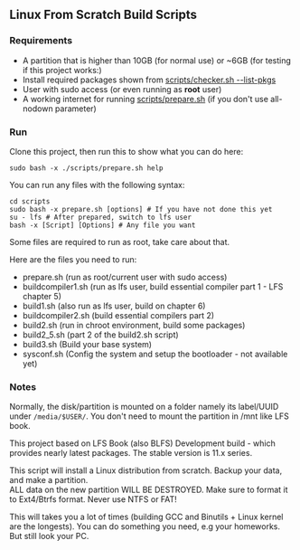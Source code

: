 ## Linux From Scratch Build Scripts

### Requirements
* A partition that is higher than 10GB (for normal use) or ~6GB (for testing if this project works:)
* Install required packages shown from [scripts/checker.sh --list-pkgs](scripts/checker.sh)
* User with sudo access (or even running as **root** user)
* A working internet for running [scripts/prepare.sh](scripts/prepare.sh) (if you don't use all-nodown parameter)

### Run
Clone this project, then run this to show what you can do here:
```
sudo bash -x ./scripts/prepare.sh help
```

You can run any files with the following syntax:
```
cd scripts
sudo bash -x prepare.sh [options] # If you have not done this yet
su - lfs # After prepared, switch to lfs user
bash -x [Script] [Options] # Any file you want
```
Some files are required to run as root, take care about that.

Here are the files you need to run:
* prepare.sh (run as root/current user with sudo access)
* buildcompiler1.sh (run as lfs user, build essential compiler part 1 - LFS chapter 5)
* build1.sh (also run as lfs user, build on chapter 6)
* buildcompiler2.sh (build essential compilers part 2)
* build2.sh (run in chroot environment, build some packages)
* build2_5.sh (part 2 of the build2.sh script)
* build3.sh (Build your base system)
* sysconf.sh (Config the system and setup the bootloader - not available yet)

### Notes
Normally, the disk/partition is mounted on a folder namely its label/UUID under ```/media/$USER/```. You don't need to mount the partition in /mnt like LFS book.

This project based on LFS Book (also BLFS) Development build - which provides nearly latest packages. The stable version is 11.x series.

This script will install a Linux distribution from scratch. Backup your data, and make a partition.<br>
ALL data on the new partition WILL BE DESTROYED. Make sure to format it to Ext4/Btrfs format. Never use NTFS or FAT!

This will takes you a lot of times (building GCC and Binutils + Linux kernel are the longests). You can do something you need, e.g your homeworks. But still look your PC.
